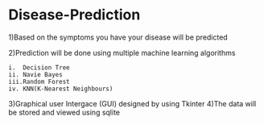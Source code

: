 # Disease-Prediction
  1)Based on the symptoms you have your disease will be predicted
  
  2)Prediction will be done using multiple machine learning algorithms

    i.  Decision Tree
    ii. Navie Bayes
    iii.Random Forest
    iv. KNN(K-Nearest Neighbours)
  3)Graphical user Intergace (GUI) designed by using Tkinter
  4)The data will be stored and viewed using sqlite 
